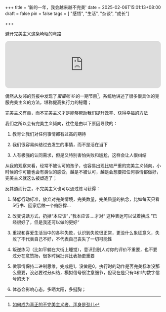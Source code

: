 +++
title = '新的一年，我会越来越不完美'
date = 2025-02-06T15:01:13+08:00
draft = false
pin = false
tags = [ "感悟", "生活", "杂谈", "成长"]

+++

避开完美主义这条崎岖的弯路

<iframe data-testid="embed-iframe" style="border-radius:12px" src="https://open.spotify.com/embed/episode/3yjCVb3jzXx6vQoUTMKxsd?utm_source=generator" width="100%" height="152" frameBorder="0" allowfullscreen="" allow="autoplay; clipboard-write; encrypted-media; fullscreen; picture-in-picture" loading="lazy"></iframe>

偶然从友邻的剪报中发现了*蜜獾吃书* 的一期节目[^1]，系统地讲述了很多很具体的克服完美主义的方法，堪称提高执行力的秘籍；

完美主义有毒，而不完美主义才是能够帮助我们提升效率、获得幸福的方法

我们之所以会有完美主义倾向，往往是由以下原因导致的：

1. 教育让我们对任何事情都有过高的期待

2. 我们很容易纠结过去发生的事情，而不是活在当下

3. 人有极强的认同需求，但是又特别害怕失败和尴尬，这样会让人很纠结

从我的观察来看，经常不被认可的孩子，也容易出现比较严重的完美主义倾向，小时候的你可能也会有类似的感受，越是不被认可，越是会想要把任何事情都做好，完美主义就这么被塑造了；

反其道而行之，不完美主义也可以通过练习获得：

1. 降低行动标准，放弃对完美情境，完美数量，完美质量的执念，比如每天只看5行书、回家后做一个俯卧撑...

2. 改变说话方式，扔掉“本应该”，”我本应该....才对“ 这种表达可以试着换成 ”已经很好了，但是我还可以做的更好“

3. 重视和喜爱生活当中的各种失败，认识到失败很正常，更没什么象征意义，失败了不代表自己不好，不代表自己丧失了一切可能性

3. 叛逆练习（比如平躺在大街上睡觉），意识到别人对你的评价不重要，也不要过分在意赞扬，很多时候批评比表扬更重要

4. 做事情保持二进制思维，完成是1，没做是0，执行时的动作是否完美标准没那么重要，没必要过分纠结，模拟信号很注意细节，但现在是只有0和1的数字信号的天下

5. 体态会影响心态，多晒太阳，多挺胸；


[^1]:[如何成为真正的不完美主义者，浑身是劲儿](https://open.spotify.com/episode/3yjCVb3jzXx6vQoUTMKxsd)

